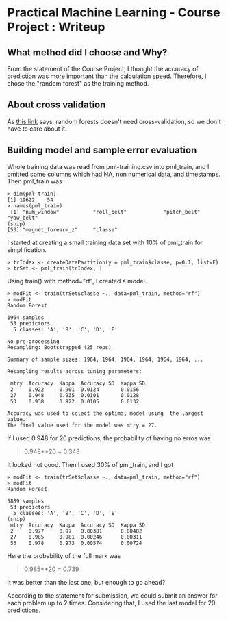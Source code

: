 Practical Machine Learning - Course Project : Writeup
========================================================

What method did I choose and Why?
----------------------------------
From the statement of the Course Project, I thought the accuracy of prediction was more important than the calculation speed. Therefore, I chose the "random forest" as the training method.

About cross validation
----------------------------------
As [this link](http://www.stat.berkeley.edu/~breiman/RandomForests/cc_home.htm#ooberr) says,
random forests doesn't need cross-validation, so we don't have to care about it.

Building model and sample error evaluation
--------------------------------------------
Whole training data was read from pml-training.csv into pml_train,
and I omitted some columns which had NA, non numerical data, and timestamps.
Then pml_train was
```
> dim(pml_train)
[1] 19622    54
> names(pml_train)
 [1] "num_window"           "roll_belt"            "pitch_belt"           "yaw_belt"            
(snip)    
[53] "magnet_forearm_z"     "classe"
```

I started at creating a small training data set with 10% of pml_train for simplification.

```
> trIndex <- createDataPartition(y = pml_train$classe, p=0.1, list=F)
> trSet <- pml_train[trIndex, ]
```

Using train() with method="rf", I created a model.

```
> modFit <- train(trSet$classe ~., data=pml_train, method="rf")
> modFit
Random Forest 

1964 samples
 53 predictors
  5 classes: 'A', 'B', 'C', 'D', 'E' 

No pre-processing
Resampling: Bootstrapped (25 reps) 

Summary of sample sizes: 1964, 1964, 1964, 1964, 1964, 1964, ... 

Resampling results across tuning parameters:

 mtry  Accuracy  Kappa  Accuracy SD  Kappa SD
 2     0.922     0.901  0.0124       0.0156  
 27    0.948     0.935  0.0101       0.0128  
 53    0.938     0.922  0.0105       0.0132  

Accuracy was used to select the optimal model using  the largest value.
The final value used for the model was mtry = 27. 
```

If I used 0.948 for 20 predictions, the probability of having no erros was

> 0.948**20 = 0.343

It looked not good. Then I used 30% of pml_train, and I got

```
> modFit <- train(trSet$classe ~., data=pml_train, method="rf")
> modFit
Random Forest 

5889 samples
 53 predictors
  5 classes: 'A', 'B', 'C', 'D', 'E' 
(snip)
 mtry  Accuracy  Kappa  Accuracy SD  Kappa SD
 2     0.977     0.97   0.00381      0.00482 
 27    0.985     0.981  0.00246      0.00311 
 53    0.978     0.973  0.00574      0.00724 
```

Here the probability of the full mark was

> 0.985**20 = 0.739

It was better than the last one, but enough to go ahead?

According to the statement for submission, we could submit an answer for each problem up to 2 times.
Considering that, I used the last model for 20 predictions.
